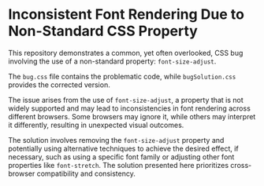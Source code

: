 # Inconsistent Font Rendering Due to Non-Standard CSS Property

This repository demonstrates a common, yet often overlooked, CSS bug involving the use of a non-standard property: `font-size-adjust`.

The `bug.css` file contains the problematic code, while `bugSolution.css` provides the corrected version.

The issue arises from the use of `font-size-adjust`, a property that is not widely supported and may lead to inconsistencies in font rendering across different browsers.  Some browsers may ignore it, while others may interpret it differently, resulting in unexpected visual outcomes.

The solution involves removing the `font-size-adjust` property and potentially using alternative techniques to achieve the desired effect, if necessary, such as using a specific font family or adjusting other font properties like `font-stretch`.  The solution presented here prioritizes cross-browser compatibility and consistency.